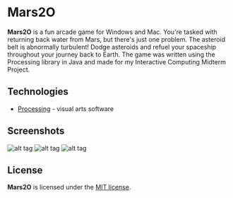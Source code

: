 # Mars2O
**Mars2O** is a fun arcade game for Windows and Mac. You're tasked with returning back water from Mars, but there's just one problem. The asteroid belt is abnormally turbulent! Dodge asteroids and refuel your spaceship throughout your journey back to Earth. The game was written using the Processing library in Java and made for my Interactive Computing Midterm Project.

## Technologies
* [Processing](https://processing.org/reference/libraries/) - visual arts software

## Screenshots
![alt tag](http://i.imgur.com/90CIfi5.png)
![alt tag](http://i.imgur.com/OnzVfU9.png)
![alt tag](http://i.imgur.com/iFwVCdl.png)

## License
**Mars2O** is licensed under the [MIT license](LICENSE).
